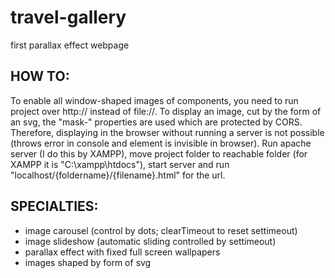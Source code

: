 # travel-gallery
first parallax effect webpage


## HOW TO:

To enable all window-shaped images of components, you need to run project over http:// instead of file://. To display an image, cut by the form of an svg, the "mask-" properties are used which are protected by CORS. Therefore, displaying in the browser without running a server is not possible (throws error in console and element is invisible in browser). Run apache server (I do this by XAMPP), move project folder to reachable folder (for XAMPP it is "C:\xampp\htdocs"), start server and run "localhost/{foldername}/{filename}.html" for the url.


## SPECIALTIES:

- image carousel (control by dots; clearTimeout to reset settimeout)
- image slideshow (automatic sliding controlled by settimeout)
- parallax effect with fixed full screen wallpapers
- images shaped by form of svg